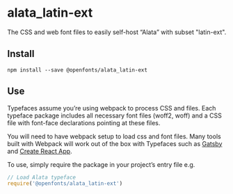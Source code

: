 
# alata_latin-ext

The CSS and web font files to easily self-host “Alata” with subset "latin-ext".

## Install

`npm install --save @openfonts/alata_latin-ext`

## Use

Typefaces assume you’re using webpack to process CSS and files. Each typeface
package includes all necessary font files (woff2, woff) and a CSS file with
font-face declarations pointing at these files.

You will need to have webpack setup to load css and font files. Many tools built
with Webpack will work out of the box with Typefaces such as [Gatsby](https://github.com/gatsbyjs/gatsby)
and [Create React App](https://github.com/facebookincubator/create-react-app).

To use, simply require the package in your project’s entry file e.g.

```javascript
// Load Alata typeface
require('@openfonts/alata_latin-ext')
```
